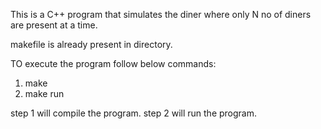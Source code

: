 This is a C++ program that simulates the diner where only N no of diners are present at a time.

makefile is already present in directory. 

TO execute the program follow below commands:
1. make
2. make run

step 1 will compile the program.
step 2 will run the program.

